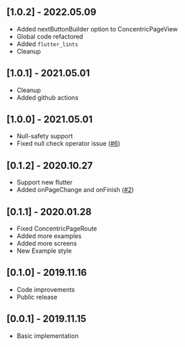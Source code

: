 ## [1.0.2] - 2022.05.09

* Added nextButtonBuilder option to ConcentricPageView
* Global code refactored
* Added `flutter_lints`
* Cleanup

## [1.0.1] - 2021.05.01

* Cleanup
* Added github actions

## [1.0.0] - 2021.05.01

* Null-safety support
* Fixed null check operator issue ([#6](https://github.com/tiamo/flutter-concentric-transition/pull/6))

## [0.1.2] - 2020.10.27

* Support new flutter
* Added onPageChange and onFinish ([#2](https://github.com/tiamo/flutter-concentric-transition/pull/2))

## [0.1.1] - 2020.01.28

* Fixed ConcentricPageRoute
* Added more examples
* Added more screens
* New Example style

## [0.1.0] - 2019.11.16

* Code improvements
* Public release

## [0.0.1] - 2019.11.15

* Basic implementation
